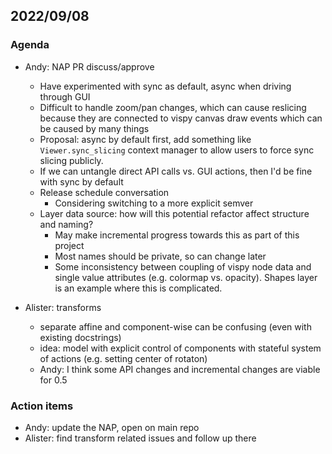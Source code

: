 ## 2022/09/08

### Agenda

- Andy: NAP PR discuss/approve
    - Have experimented with sync as default, async when driving through GUI
    - Difficult to handle zoom/pan changes, which can cause reslicing because they are connected to vispy canvas draw events which can be caused by many things
    - Proposal: async by default first, add something like `Viewer.sync_slicing` context manager to allow users to force sync slicing publicly.
    - If we can untangle direct API calls vs. GUI actions, then I'd be fine with sync by default
    - Release schedule conversation
        - Considering switching to a more explicit semver
    - Layer data source: how will this potential refactor affect structure and naming?
        - May make incremental progress towards this as part of this project
        - Most names should be private, so can change later
        - Some inconsistency between coupling of vispy node data and single value attributes (e.g. colormap vs. opacity). Shapes layer is an example where this is complicated.
        
- Alister: transforms
    - separate affine and component-wise can be confusing (even with existing docstrings)
    - idea: model with explicit control of components with stateful system of actions (e.g. setting center of rotaton)
    - Andy: I think some API changes and incremental changes are viable for 0.5

### Action items

- Andy: update the NAP, open on main repo
- Alister: find transform related issues and follow up there
